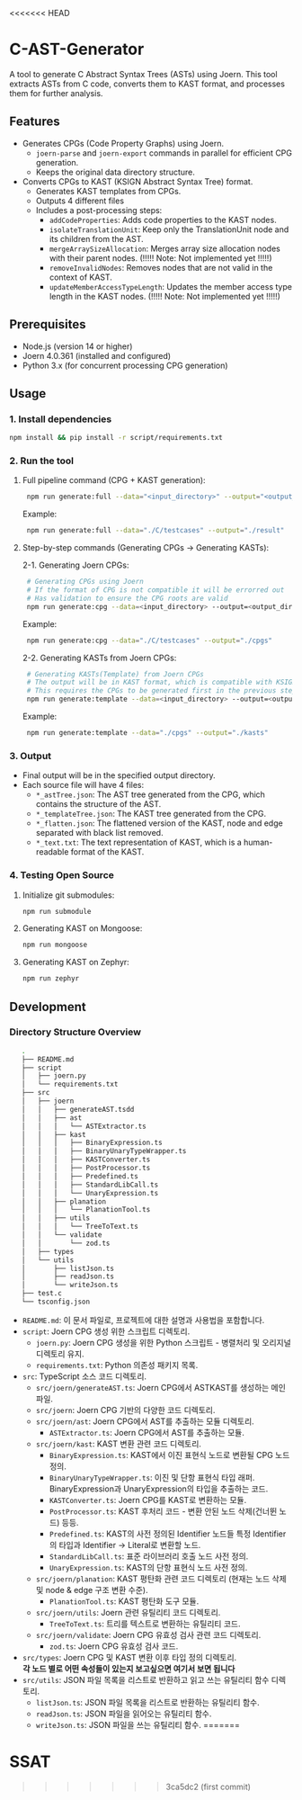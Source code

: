 <<<<<<< HEAD
# C-AST-Generator

A tool to generate C Abstract Syntax Trees (ASTs) using Joern.
This tool extracts ASTs from C code, converts them to KAST format, and processes them for further analysis.

## Features

- Generates CPGs (Code Property Graphs) using Joern.
  - `joern-parse` and `joern-export` commands in parallel for efficient CPG generation.
  - Keeps the original data directory structure.
- Converts CPGs to KAST (KSIGN Abstract Syntax Tree) format.
  - Generates KAST templates from CPGs.
  - Outputs 4 different files
  - Includes a post-processing steps:
    - `addCodeProperties`: Adds code properties to the KAST nodes.
    - `isolateTranslationUnit`: Keep only the TranslationUnit node and its children from the AST.
    - `mergeArraySizeAllocation`: Merges array size allocation nodes with their parent nodes. (!!!!! Note: Not implemented yet !!!!!)
    - `removeInvalidNodes`: Removes nodes that are not valid in the context of KAST.
    - `updateMemberAccessTypeLength`: Updates the member access type length in the KAST nodes. (!!!!! Note: Not implemented yet !!!!!)

## Prerequisites

- Node.js (version 14 or higher)
- Joern 4.0.361 (installed and configured)
- Python 3.x (for concurrent processing CPG generation)

## Usage

### 1. Install dependencies

```bash
npm install && pip install -r script/requirements.txt
```

### 2. Run the tool

1. Full pipeline command (CPG + KAST generation):

   ```bash
    npm run generate:full --data="<input_directory>" --output="<output_directory (Optional default to tmp/YYYYMMDD-HHMMSS)>"
   ```

   Example:

   ```bash
    npm run generate:full --data="./C/testcases" --output="./result"
   ```

2. Step-by-step commands (Generating CPGs -> Generating KASTs):

   2-1. Generating Joern CPGs:

   ```bash
    # Generating CPGs using Joern
    # If the format of CPG is not compatible it will be errorred out
    # Has validation to ensure the CPG roots are valid
    npm run generate:cpg --data=<input_directory> --output=<output_directory (Optional: default to tmp/YYYYMMDD-HHMMSS)>
   ```

   Example:

   ```bash
    npm run generate:cpg --data="./C/testcases" --output="./cpgs"
   ```

   2-2. Generating KASTs from Joern CPGs:

   ```bash
    # Generating KASTs(Template) from Joern CPGs
    # The output will be in KAST format, which is compatible with KSIGN style ASTs
    # This requires the CPGs to be generated first in the previous step
    npm run generate:template --data=<input_directory> --output=<output_directory (Optional: default to tmp/YYYYMMDD-HHMMSS)>
   ```

   Example:

   ```bash
    npm run generate:template --data="./cpgs" --output="./kasts"
   ```

### 3. Output

- Final output will be in the specified output directory.
- Each source file will have 4 files:
  - `*_astTree.json`: The AST tree generated from the CPG, which contains the structure of the AST.
  - `*_templateTree.json`: The KAST tree generated from the CPG.
  - `*_flatten.json`: The flattened version of the KAST, node and edge separated with black list removed.
  - `*_text.txt`: The text representation of KAST, which is a human-readable format of the KAST.

### 4. Testing Open Source

1. Initialize git submodules:

   ```bash
   npm run submodule
   ```

2. Generating KAST on Mongoose:

   ```bash
   npm run mongoose
   ```

3. Generating KAST on Zephyr:

   ```bash
   npm run zephyr
   ```

## Development

### Directory Structure Overview

```bash
   .
   ├── README.md
   ├── script
   │   ├── joern.py
   │   └── requirements.txt
   ├── src
   │   ├── joern
   │   │   ├── generateAST.tsdd
   │   │   ├── ast
   │   │   │   └── ASTExtractor.ts
   │   │   ├── kast
   │   │   │   ├── BinaryExpression.ts
   │   │   │   ├── BinaryUnaryTypeWrapper.ts
   │   │   │   ├── KASTConverter.ts
   │   │   │   ├── PostProcessor.ts
   │   │   │   ├── Predefined.ts
   │   │   │   ├── StandardLibCall.ts
   │   │   │   └── UnaryExpression.ts
   │   │   ├── planation
   │   │   │   └── PlanationTool.ts
   │   │   ├── utils
   │   │   │   └── TreeToText.ts
   │   │   └── validate
   │   │       └── zod.ts
   │   ├── types
   │   └── utils
   │       ├── listJson.ts
   │       ├── readJson.ts
   │       └── writeJson.ts
   ├── test.c
   └── tsconfig.json
```

- `README.md`: 이 문서 파일로, 프로젝트에 대한 설명과 사용법을 포함합니다.
- `script`: Joern CPG 생성 위한 스크립트 디렉토리.
  - `joern.py`: Joern CPG 생성을 위한 Python 스크립트 - 병렬처리 및 오리지널 디렉토리 유지.
  - `requirements.txt`: Python 의존성 패키지 목록.
- `src`: TypeScript 소스 코드 디렉토리.
  - `src/joern/generateAST.ts`: Joern CPG에서 ASTKAST를 생성하는 메인 파일.
  - `src/joern`: Joern CPG 기반의 다양한 코드 디렉토리.
  - `src/joern/ast`: Joern CPG에서 AST를 추출하는 모듈 디렉토리.
    - `ASTExtractor.ts`: Joern CPG에서 AST를 추출하는 모듈.
  - `src/joern/kast`: KAST 변환 관련 코드 디렉토리.
    - `BinaryExpression.ts`: KAST에서 이진 표현식 노드로 변환될 CPG 노드 정의.
    - `BinaryUnaryTypeWrapper.ts`: 이진 및 단항 표현식 타입 래퍼. BinaryExpression과 UnaryExpression의 타입을 추출하는 코드.
    - `KASTConverter.ts`: Joern CPG를 KAST로 변환하는 모듈.
    - `PostProcessor.ts`: KAST 후처리 코드 - 변환 안된 노드 삭제(건너뛴 노드) 등등.
    - `Predefined.ts`: KAST의 사전 정의된 Identifier 노드들 특정 Identifier의 타입과 Identifier -> Literal로 변환할 노드.
    - `StandardLibCall.ts`: 표준 라이브러리 호출 노드 사전 정의.
    - `UnaryExpression.ts`: KAST의 단항 표현식 노드 사전 정의.
  - `src/joern/planation`: KAST 평탄화 관련 코드 디렉토리 (현재는 노드 삭제 및 node & edge 구조 변환 수준).
    - `PlanationTool.ts`: KAST 평탄화 도구 모듈.
  - `src/joern/utils`: Joern 관련 유틸리티 코드 디렉토리.
    - `TreeToText.ts`: 트리를 텍스트로 변환하는 유틸리티 코드.
  - `src/joern/validate`: Joern CPG 유효성 검사 관련 코드 디렉토리.
    - `zod.ts`: Joern CPG 유효성 검사 코드.
- `src/types`: Joern CPG 및 KAST 변환 이후 타입 정의 디렉토리.\
   **각 노드 별로 어떤 속성들이 있는지 보고싶으면 여기서 보면 됩니다**
- `src/utils`: JSON 파일 목록을 리스트로 반환하고 읽고 쓰는 유틸리티 함수 디렉토리.
  - `listJson.ts`: JSON 파일 목록을 리스트로 반환하는 유틸리티 함수.
  - `readJson.ts`: JSON 파일을 읽어오는 유틸리티 함수.
  - `writeJson.ts`: JSON 파일을 쓰는 유틸리티 함수.
=======
# SSAT
>>>>>>> 3ca5dc2 (first commit)
